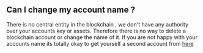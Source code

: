 ## Can I change my account name ?
There is no central entity in the blockchain , we don't have any authority over your accounts key or assets. Therefore there is no way to delete a blockchain account or change the name of it. If you are not happy with your accounts name its totally okay to get yourself a second account from [here](https://d.tube/newaccount)
